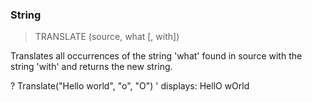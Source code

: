 ### String

> TRANSLATE (source, what [, with])

Translates all occurrences of the string 'what' found in source with the string 'with' and returns the new string.


? Translate("Hello world", "o", "O")
' displays: HellO wOrld

